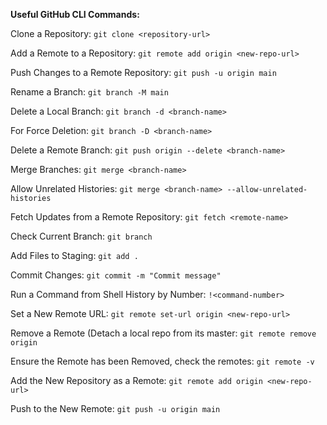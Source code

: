 **Useful GitHub CLI Commands:**

Clone a Repository:
`git clone <repository-url>`

Add a Remote to a Repository:
`git remote add origin <new-repo-url>`

Push Changes to a Remote Repository:
`git push -u origin main`

Rename a Branch:
`git branch -M main`

Delete a Local Branch:
`git branch -d <branch-name>`

For Force Deletion:
`git branch -D <branch-name>`

Delete a Remote Branch:
`git push origin --delete <branch-name>`

Merge Branches:
`git merge <branch-name>`

Allow Unrelated Histories:
`git merge <branch-name> --allow-unrelated-histories`

Fetch Updates from a Remote Repository:
`git fetch <remote-name>`

Check Current Branch:
`git branch`

Add Files to Staging:
`git add .`

Commit Changes:
`git commit -m "Commit message"`

Run a Command from Shell History by Number:
`!<command-number>`

Set a New Remote URL:
`git remote set-url origin <new-repo-url>`

Remove a Remote (Detach a local repo from its master:
`git remote remove origin`

Ensure the Remote has been Removed, check the remotes:
`git remote -v`

Add the New Repository as a Remote:
`git remote add origin <new-repo-url>`

Push to the New Remote:
`git push -u origin main`
